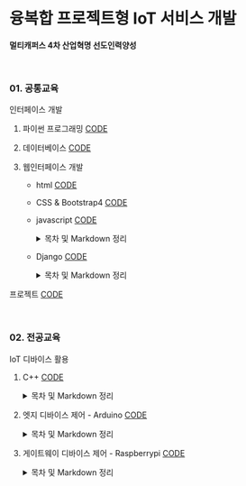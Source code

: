 # 융복합 프로젝트형 IoT 서비스 개발

**멀티캐퍼스 4차 산업혁명 선도인력양성**

<br>

### 01. 공통교육

인터페이스 개발

1.  파이썬 프로그래밍 [CODE](https://github.com/cooluks2/iot/tree/master/01.Interface/01_python)

2.  데이터베이스 [CODE](https://github.com/cooluks2/iot/tree/master/01.Interface/02_mariadb)

3.  웹인터페이스 개발

    -   html [CODE](https://github.com/cooluks2/iot/tree/master/01.Interface/03_webclient/html)

    -   CSS & Bootstrap4 [CODE](https://github.com/cooluks2/iot/tree/master/01.Interface/03_webclient/bt4)

    -   javascript [CODE](https://github.com/cooluks2/iot/tree/master/01.Interface/03_webclient/javascript)

        <details markdown="1">
        <summary>목차 및 Markdown 정리</summary>

        <!--summary 아래 빈칸 공백 두고 내용을 적는공간-->

        </details>

    -   Django [CODE](https://github.com/cooluks2/iot/tree/master/01.Interface/04_django)

        <details markdown="1">
        <summary>목차 및 Markdown 정리</summary>

        <!--summary 아래 빈칸 공백 두고 내용을 적는공간-->

        </details>

프로젝트 [CODE](https://github.com/cooluks2/iot/tree/master/01.Interface/Niche-market)

<br>

### 02. 전공교육

IoT 디바이스 활용

1.  C++ [CODE](https://github.com/cooluks2/iot/tree/master/02.device/c%2B%2B)

    <details markdown="1">
    <summary>목차 및 Markdown 정리</summary>

    <!--summary 아래 빈칸 공백 두고 내용을 적는공간-->

    </details>

2.  엣지 디바이스 제어 - Arduino [CODE](https://github.com/cooluks2/iot/tree/master/02.device/arduino)

    <details markdown="1">
    <summary>목차 및 Markdown 정리</summary>
    <!--summary 아래 빈칸 공백 두고 내용을 적는공간-->

    -   디지털, 아날로그 출력  
        [00-1.개발환경_구축.md](https://github.com/cooluks2/iot/blob/master/02.device/arduinoMD/01.디지털%2C아날로그_출력/00-1.개발환경_구축.md)

        

        [00.아두이노_소개.md](https://github.com/cooluks2/iot/blob/master/02.device/arduinoMD/01.디지털%2C아날로그_출력/00.아두이노_소개.md)

        

        [01.LED.md](https://github.com/cooluks2/iot/blob/master/02.device/arduinoMD/01.디지털%2C아날로그_출력/01.LED.md)

        

        [02.3색_LED.md](https://github.com/cooluks2/iot/blob/master/02.device/arduinoMD/01.디지털%2C아날로그_출력/02.3색_LED.md)

        

        [03.16x2_LCD.md](https://github.com/cooluks2/iot/blob/master/02.device/arduinoMD/01.디지털%2C아날로그_출력/03.16x2_LCD.md)

        

        [04.피에조_부저.md](https://github.com/cooluks2/iot/blob/master/02.device/arduinoMD/01.디지털%2C아날로그_출력/04.피에조_부저.md)

    -   입력-버튼, 센서  
        [00.버튼.md](https://github.com/cooluks2/iot/blob/master/02.device/arduinoMD/02.입력-버튼%2C센서/00.버튼.md)

        

        [01.가변저항.md](https://github.com/cooluks2/iot/blob/master/02.device/arduinoMD/02.입력-버튼%2C센서/01.가변저항.md)

        

        [02.서보모터.md](https://github.com/cooluks2/iot/blob/master/02.device/arduinoMD/02.입력-버튼%2C센서/02.서보모터.md)

        

        [03.조이스틱.md](https://github.com/cooluks2/iot/blob/master/02.device/arduinoMD/02.입력-버튼%2C센서/03.조이스틱.md)

        

        [04.조도센터.md](https://github.com/cooluks2/iot/blob/master/02.device/arduinoMD/02.입력-버튼%2C센서/04.조도센터.md)

    -   디지털 센서  
        [01.DHT11.md](https://github.com/cooluks2/iot/blob/master/02.device/arduinoMD/03.디지털_센서/01.DHT11.md)

        

        [02.초음파_센서.md](https://github.com/cooluks2/iot/blob/master/02.device/arduinoMD/03.디지털_센서/02.초음파_센서.md)

    -   통신  
        [01.ESP8266_1.AT명령어.md](https://github.com/cooluks2/iot/blob/master/02.device/arduinoMD/04.통신/01.ESP8266_1.AT명령어.md)

        

        [01.ESP8266_2.라이브러리(WiFiEsp).md](https://github.com/cooluks2/iot/blob/master/02.device/arduinoMD/04.통신/01.ESP8266_2.라이브러리(WiFiEsp).md)

        

        [02.MQTT.md](https://github.com/cooluks2/iot/blob/master/02.device/arduinoMD/04.통신/02.MQTT.md)

        

        [03.MQTT-Arduino.md](https://github.com/cooluks2/iot/blob/master/02.device/arduinoMD/04.통신/03.MQTT-Arduino.md)

    -   37센서  
        [1.Led_Sensors.md](https://github.com/cooluks2/iot/blob/master/02.device/arduinoMD/05.37센서/1.Led_Sensors.md)

        

        [2.Digital_Sensors.md](https://github.com/cooluks2/iot/blob/master/02.device/arduinoMD/05.37센서/2.Digital_Sensors.md)

    </details>

3.  게이트웨이 디바이스 제어 - Raspberrypi [CODE](https://github.com/cooluks2/iot/tree/master/02.device/RaspberryPi)

    <details markdown="1">
    <summary>목차 및 Markdown 정리</summary>
    <!--summary 아래 빈칸 공백 두고 내용을 적는공간-->

    [01.1_라즈베리파이_4B_스펙.md](https://github.com/cooluks2/iot/blob/master/02.device/RaspberryPiMD/01.1_라즈베리파이_4B_스펙.md)

    

    [01.2_라즈베리_파이_시작하기.md](https://github.com/cooluks2/iot/blob/master/02.device/RaspberryPiMD/01.2_라즈베리_파이_시작하기.md)

    

    [02_라즈베리_파이를_위한_리눅스_기초_배우기.md](https://github.com/cooluks2/iot/blob/master/02.device/RaspberryPiMD/02_라즈베리_파이를_위한_리눅스_기초_배우기.md)

    

    [03_라즈베리_파이_GPIO_및_센서_활용하기.md](https://github.com/cooluks2/iot/blob/master/02.device/RaspberryPiMD/03_라즈베리_파이_GPIO_및_센서_활용하기.md)

    

    [04_MCP3008(ADC),_SPI_통신.md](https://github.com/cooluks2/iot/blob/master/02.device/RaspberryPiMD/04_MCP3008(ADC)%2C_SPI_통신.md)

    

    [05_GPIO-ZERO.md](https://github.com/cooluks2/iot/blob/master/02.device/RaspberryPiMD/05_GPIO-ZERO.md)

    

    [06_OpenCV01_영상_및_비디오_입출력.md](https://github.com/cooluks2/iot/blob/master/02.device/RaspberryPiMD/06_OpenCV01_영상_및_비디오_입출력.md)

    

    [07_OpenCV02_간단한_그래픽_처리.md](https://github.com/cooluks2/iot/blob/master/02.device/RaspberryPiMD/07_OpenCV02_간단한_그래픽_처리.md)

    

    [08_OpenCV03_OpenCV_기본연산.md](https://github.com/cooluks2/iot/blob/master/02.device/RaspberryPiMD/08_OpenCV03_OpenCV_기본연산.md)

    

    [09_OpenCV04_OpenCV_얼굴_영역_추출.md](https://github.com/cooluks2/iot/blob/master/02.device/RaspberryPiMD/09_OpenCV04_OpenCV_얼굴_영역_추출.md)

    

    [10_Pi_Camera.md](https://github.com/cooluks2/iot/blob/master/02.device/RaspberryPiMD/10_Pi_Camera.md)

    

    [11_Python-Pi_Camera.md](https://github.com/cooluks2/iot/blob/master/02.device/RaspberryPiMD/11_Python-Pi_Camera.md)

    </details>